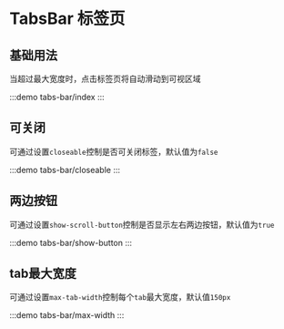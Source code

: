 # TabsBar 标签页

## 基础用法
当超过最大宽度时，点击标签页将自动滑动到可视区域

:::demo
tabs-bar/index
:::

## 可关闭
可通过设置`closeable`控制是否可关闭标签，默认值为`false`

:::demo
tabs-bar/closeable
:::


## 两边按钮

可通过设置`show-scroll-button`控制是否显示左右两边按钮，默认值为`true`

:::demo
tabs-bar/show-button
:::

## tab最大宽度

可通过设置`max-tab-width`控制每个`tab`最大宽度，默认值`150px`

:::demo
tabs-bar/max-width
:::
